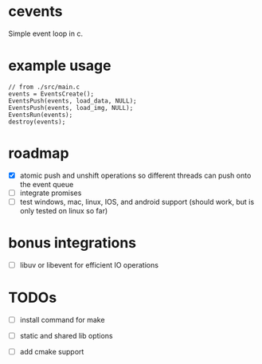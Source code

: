 # cevents
Simple event loop in c.

# example usage

    // from ./src/main.c
    events = EventsCreate();
    EventsPush(events, load_data, NULL);
    EventsPush(events, load_img, NULL);
    EventsRun(events);
    destroy(events);

# roadmap

* [x] atomic push and unshift operations so different threads can push onto the event queue
* [ ] integrate promises
* [ ] test windows, mac, linux, IOS, and android support (should work, but is only tested on linux so far)

# bonus integrations
* [ ] libuv or libevent for efficient IO operations

# TODOs

* [ ] install command for make
* [ ] static and shared lib options
* [ ] add cmake support

